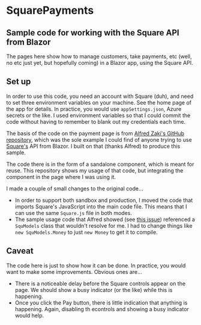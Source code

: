 # SquarePayments
## Sample code for working with the Square API from Blazor

The pages here show how to manage customers, take payments, etc (well, no etc just yet, but hopefully coming) in a Blazor app, using the Square API.

## Set up
In order to use this code, you need an account with Square (duh), and need to set three environment variables on your machine. See the home page of the app for details. In practice, you would use `appSettings.json`, Azure secrets or the like. I used environment variables so that I could commit the code without having to remember to blank out my credentials each time.

The basis of the code on the payment page is from [Alfred Zaki's GitHub repository](https://github.com/UpwardInfo/BlazorPay/tree/dev), which was the sole example I could find of anyone trying to use [Square's](https://squareup.com/) API from Blazor. I built on that (thanks Alfred) to produce this sample.

The code there is in the form of a sandalone component, which is meant for reuse. This repository shows my usage of that code, but integrating the component in the page where I was using it.

I made a couple of small changes to the original code...

- In order to support both sandbox and production, I moved the code that imports Square's JavaScript into the main code file. This means that I can use the same `Square.js` file in both modes.
- The sample usage code that Alfred showed (see [this issue](https://github.com/UpwardInfo/BlazorPay/issues/1)) referenced a `SquModels` class that wouldn't resolve for me. I had to change things like `new SquModels.Money` to just `new Money` to get it to compile.

## Caveat
The code here is just to show how it can be done. In practice, you would want to make some improvements. Obvious ones are...

- There is a noticeable delay before the Square controls appear on the page. We should show a busy indicator (or the like) while this is happening.
- Once you click the Pay button, there is little indication that anything is happening. Again, disabling th econtrols and showing a busy indicator would help.
